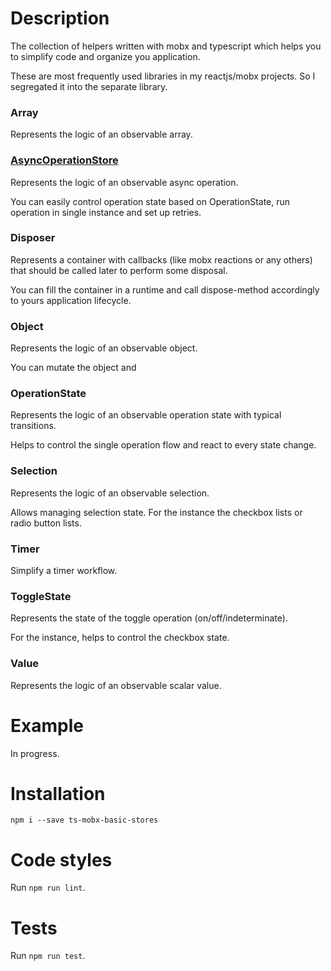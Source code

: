 # Description

The collection of helpers written with mobx and typescript which helps you to simplify code and organize you application.

These are most frequently used libraries in my reactjs/mobx projects. So I segregated it into the separate library. 

### Array

Represents the logic of an observable array.

### [AsyncOperationStore](https://codesandbox.io/s/async-operation-example-t8r82)

Represents the logic of an observable async operation.

You can easily control operation state based on OperationState, run operation in single instance and set up retries.

### Disposer

Represents a container with callbacks (like mobx reactions or any others) that should be called later to perform some disposal.

You can fill the container in a runtime and call dispose-method accordingly to yours application lifecycle.

### Object

Represents the logic of an observable object.

You can mutate the object and  

### OperationState

Represents the logic of an observable operation state with typical transitions. 

Helps to control the single operation flow and react to every state change.

### Selection

Represents the logic of an observable selection.

Allows managing selection state. For the instance the checkbox lists or radio button lists.

### Timer

Simplify a timer workflow.

### ToggleState

Represents the state of the toggle operation (on/off/indeterminate). 

For the instance, helps to control the checkbox state.

### Value

Represents the logic of an observable scalar value.

# Example 

In progress. 

# Installation

`npm i --save ts-mobx-basic-stores`

# Code styles

Run `npm run lint`.

# Tests

Run `npm run test`.